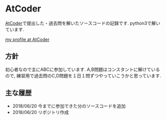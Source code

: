 # AtCoder
[AtCoder](http://atcoder.jp)で提出した・過去問を解いたソースコードの記録です.
python3で解いています.

[my profile at AtCoder](http://atcoder.jp/user/alpaca3)


## 方針
初心者なので主にABCに参加しています.
A,B問題はコンスタントに解けているので, 練習用で過去問のC,D問題を１日１問ずつやっていこうかと思っています.


## 主な履歴
- 2018/06/20 今までに参加できた分のソースコードを追加
- 2018/06/20 リポジトリ作成
